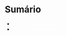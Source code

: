 # Sumário

<style>

a {
    color: white;
    text-decoration: none;
}

a:hover{
    color: #6be3c5
}

</style>


* <a href="https://github.com/ianguuima/Curso-JavaMinecraft-Avancado/tree/master/Minecraft-Development" target="_blank">Minecraft Development</a>
* <a href="https://github.com/ianguuima/Curso-JavaMinecraft-Avancado/tree/master/POO-01" target="_blank">POO - O que é objetos?</a>


